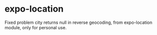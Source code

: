 # expo-location

Fixed problem city returns null in reverse geocoding, from expo-location module, only for personal use.
